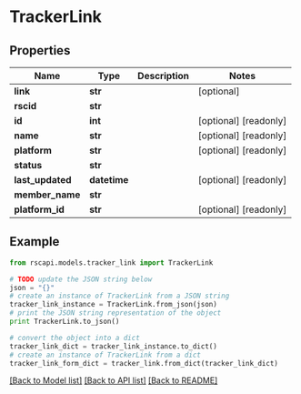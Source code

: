 # TrackerLink


## Properties
Name | Type | Description | Notes
------------ | ------------- | ------------- | -------------
**link** | **str** |  | [optional] 
**rscid** | **str** |  | 
**id** | **int** |  | [optional] [readonly] 
**name** | **str** |  | [optional] [readonly] 
**platform** | **str** |  | [optional] [readonly] 
**status** | **str** |  | 
**last_updated** | **datetime** |  | [optional] [readonly] 
**member_name** | **str** |  | 
**platform_id** | **str** |  | [optional] [readonly] 

## Example

```python
from rscapi.models.tracker_link import TrackerLink

# TODO update the JSON string below
json = "{}"
# create an instance of TrackerLink from a JSON string
tracker_link_instance = TrackerLink.from_json(json)
# print the JSON string representation of the object
print TrackerLink.to_json()

# convert the object into a dict
tracker_link_dict = tracker_link_instance.to_dict()
# create an instance of TrackerLink from a dict
tracker_link_form_dict = tracker_link.from_dict(tracker_link_dict)
```
[[Back to Model list]](../README.md#documentation-for-models) [[Back to API list]](../README.md#documentation-for-api-endpoints) [[Back to README]](../README.md)


